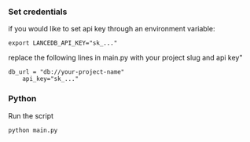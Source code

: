 ### Set credentials
if you would like to set api key through an environment variable:
```
export LANCEDB_API_KEY="sk_..."
```

replace the following lines in main.py with your project slug and api key"
```
db_url = "db://your-project-name"
    api_key="sk_..."
```

### Python
Run the script
```python
python main.py
```
